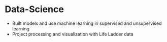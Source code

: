 # Data-Science
- Built models and use machine learning in supervised and unsupervised learning 
- Project processing and visualization with Life Ladder data
